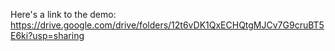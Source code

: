 Here's a link to the demo: 
https://drive.google.com/drive/folders/12t6vDK1QxECHQtgMJCv7G9cruBT5E6ki?usp=sharing